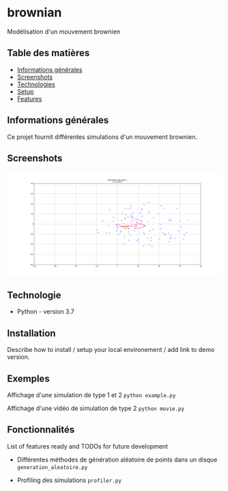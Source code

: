 # brownian
Modélisation d'un mouvement brownien

## Table des matières
* [Informations générales](#informations-générales)
* [Screenshots](#screenshots)
* [Technologies](#technologies)
* [Setup](#setup)
* [Features](#features)


## Informations générales

Ce projet fournit différentes simulations d'un mouvement brownien.

## Screenshots
![Simulation de type 1](./img/simulation1.png)

## Technologie
* Python - version 3.7

## Installation
Describe how to install / setup your local environement / add link to demo version.

## Exemples
Affichage d'une simulation de type 1 et 2
`python example.py`

Affichage d'une vidéo de simulation de type 2
`python movie.py`



## Fonctionnalités
List of features ready and TODOs for future development


* Différentes méthodes de génération aléatoire de points dans un disque `generation_aleatoire.py`

* Profiling des simulations `profiler.py`


